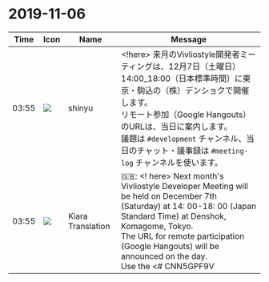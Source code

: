 # 2019-11-06

|Time|Icon|Name|Message|
|---|---|---|---|
|03:55|![](https://avatars.slack-edge.com/2018-04-27/354445776386_e258f5ed5ba887b08668_72.jpg)|shinyu|<!here> 来月のVivliostyle開発者ミーティングは、12月7日（土曜日）14:00_18:00（日本標準時間）に東京・駒込の（株）デンショクで開催します。<br>リモート参加（Google Hangouts）のURLは、当日に案内します。<br>議題は `#development` チャンネル、当日のチャット・議事録は `#meeting-log` チャンネルを使います。|
|03:55|![](https://avatars.slack-edge.com/2019-08-21/732685848020_f3f20736795184660348_72.png)|Kiara Translation|🇬🇧: &lt;! here&gt; Next month's Vivliostyle Developer Meeting will be held on December 7th (Saturday) at 14: 00-18: 00 (Japan Standard Time) at Denshok, Komagome, Tokyo.<br>The URL for remote participation (Google Hangouts) will be announced on the day.<br>Use the &lt;# CNN5GPF9V | development&gt; channel for the agenda, and the &lt;# CNVBHM39V | meeting-log&gt; channel for the day's chat and minutes.|
